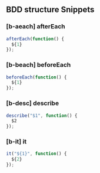 ## BDD structure Snippets

### [b-aeach] afterEach

```javascript
afterEach(function() {
  ${1}
});
```

### [b-beach] beforeEach

```javascript
beforeEach(function() {
  ${1}
});
```

### [b-desc] describe

```javascript
describe("$1", function() {
  $2
});
```

### [b-it] it

```javascript
it("${1}", function() {
  ${2}
});
```
